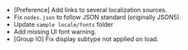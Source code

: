 - [Preference] Add links to several localization sources.
- Fix `nodes.json` to follow JSON standard (originally JSON5). 
- Update `sample locale/fonts` folder
- Add missing UI font warning. 
- [Group IO] Fix display subtype not applied on load.